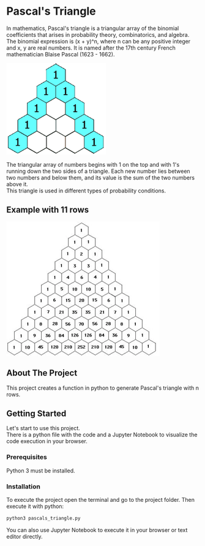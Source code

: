 # Pascal's Triangle

In mathematics, Pascal's triangle is a triangular array of the binomial coefficients that arises in probability theory, combinatorics, and algebra. The binomial expression is  (x + y)^n, where n can be any positive integer and x, y are real numbers. It is named after the 17th century French mathematician Blaise Pascal (1623 - 1662).

![ Pascal's triangle](./PascalTriangleAnimated.gif "Pascal's triangle")

The triangular array of numbers begins with 1 on the top and with 1's running down the two sides of a triangle. Each new number lies between two numbers and below them, and its value is the sum of the two numbers above it.\
This triangle is used in different types of probability conditions.

## Example with 11 rows

![ Pascal's triangle with 11 rows](./PTriangle11rows.webp "Pascal's triangle with  11 rows")

## About The Project

This project creates a function in python to generate Pascal's triangle with n rows.

## Getting Started

Let's start to use this project.\
There is a python file with the code and a Jupyter Notebook to visualize the code execution in your browser.

### Prerequisites

Python 3 must be installed.

### Installation

To execute the project open the terminal and go to the project folder. Then execute it with python:

```sh
python3 pascals_triangle.py
```

You can also use Jupyter Notebook to execute it in your browser or text editor directly.
